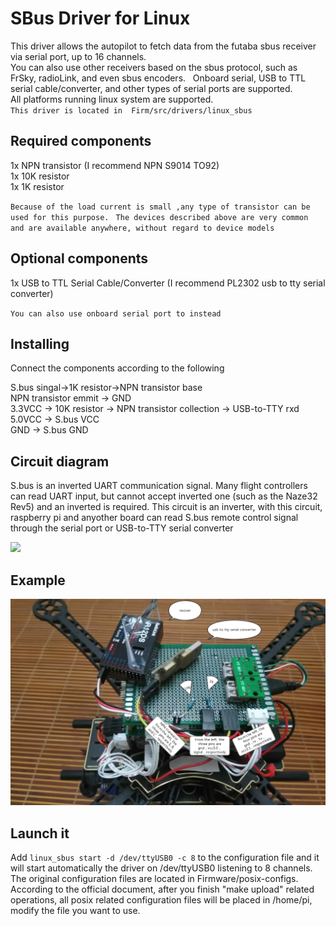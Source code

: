 # SBus Driver for Linux
This driver allows the autopilot to fetch data from the futaba sbus receiver via serial port, up to 16 channels.  
You can also use other receivers based on the sbus protocol, such as FrSky, radioLink, and even sbus encoders.  
Onboard serial, USB to TTL serial cable/converter, and other types of serial ports are supported.  
All platforms running linux system are supported.  
`This driver is located in  Firm/src/drivers/linux_sbus`

## Required components

1x  NPN transistor  (I recommend NPN S9014 TO92)  
1x  10K resistor  
1x  1K  resistor  

`Because of the load current is small ,any type of transistor can be used for this purpose. `
`The devices described above are very common and are available anywhere, without regard to device models`


## Optional components
1x USB to TTL Serial Cable/Converter (I recommend PL2302 usb to tty serial converter)

`You can also use onboard serial port to instead`

## Installing
Connect the components according to the following  

S.bus singal->1K resistor->NPN transistor base  
NPN transistor emmit -> GND  
3.3VCC -> 10K resistor -> NPN transistor collection -> USB-to-TTY rxd
5.0VCC -> S.bus VCC  
GND -> S.bus GND  

## Circuit diagram  
S.bus is an inverted UART communication signal. Many flight controllers can read UART input, but cannot accept inverted one (such as the Naze32 Rev5) and an inverted is required. This circuit is an inverter, with this circuit, raspberry pi and anyother board can read S.bus remote control signal through the serial port or USB-to-TTY serial converter

![](http://www.playuav.com/uploads/article/20160310/56cf0f65bb1f7437c1618041a30dc308.png)

## Example
![](https://raw.githubusercontent.com/crossa/raspx4-sbus-rc-in/master/example.png)

## Launch it  
Add `linux_sbus start -d /dev/ttyUSB0 -c 8` to the configuration file and it will start automatically the driver on /dev/ttyUSB0 listening to 8 channels. The original configuration files are located in Firmware/posix-configs.   
According to the official document, after you finish "make upload" related operations, all posix related configuration files will be placed in /home/pi, modify the file you want to use.

